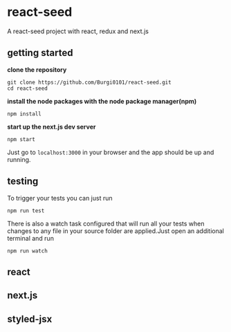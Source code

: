 # react-seed

A react-seed project with react, redux and next.js


## getting started

**clone the repository**
```
git clone https://github.com/Burgi0101/react-seed.git
cd react-seed
```
**install the node packages with the node package manager(npm)**
```
npm install
```
**start up the next.js dev server**
```
npm start
```
Just go to ```localhost:3000``` in your browser and the app should be up and running.

## testing
To trigger your tests you can just run 
```
npm run test
```
There is also a watch task configured that will run all your tests when changes to
any file in your source folder are applied.Just open an additional terminal and run 
```
npm run watch
```
## react

## next.js

## styled-jsx


